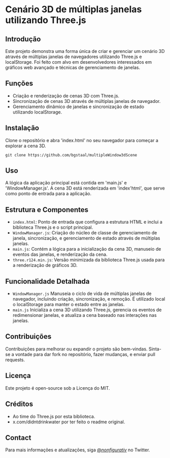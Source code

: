 # Cenário 3D de múltiplas janelas utilizando Three.js

## Introdução
Este projeto demonstra uma forma única de criar e gerenciar um cenário 3D através de múltiplas janelas de navegadores utilizando Three.js e localStorage. Foi feito com alvo em desenvolvedores interessados em gráficos web avançado e técnicas
de gerenciamento de janelas.

## Funções
- Criação e renderização de cenas 3D com Three.js.
- Sincronização de cenas 3D através de múltiplas janelas de navegador.
- Gerenciamento dinâmico de janelas e sincronização de estado utilizando localStorage.

## Instalação
Clone o repositório e abra 'index.html' no seu navegador para começar a explorar a cena 3D.

```
git clone https://github.com/bgstaal/multipleWindow3dScene
```
## Uso
A lógica da aplicação principal está contida em 'main.js' e 'WindowManager.js'. A cena 3D está renderizada em 'index'html', que serve como ponto de entrada para a aplicação.

## Estrutura e Componentes
- `index.html`: Ponto de entrada que configura a estrutura HTML e inclui a biblioteca Three.js e o script principal.
- `WindowManager.js`: Criação do núcleo de classe de gerenciamento de janela, sincronização, e gerenciamento de estado através de múltiplas janelas.
- `main.js`: Contém a lógica para a inicialização da cena 3D, manuseio de eventos das janelas, e renderização da cena.
- `three.r124.min.js`: Versão minimizada da biblioteca Three.js usada para a renderização de gráficos 3D.

## Funcionalidade Detalhada
- `WindowManager.js` Manuseia o ciclo de vida de múltiplas janelas de navegador, incluindo criação, sincronização, e remoção. É utilizado local o localStorage para manter o estado entre as janelas.
- `main.js` Inicializa a cena 3D utilizando Three.js, gerencia os eventos de redimensionar janelas, e atualiza a cena baseado nas interações nas janelas.

## Contribuições
Contribuições para melhorar ou expandir o projeto são bem-vindas. Sinta-se a vontade para dar fork no repositório, fazer mudanças, e enviar pull requests.

## Licença
Este projeto é open-source sob a Licença do MIT.

## Créditos
- Ao time do Three.js por esta biblioteca.
- x.com/didntdrinkwater por ter feito o readme original.

## Contact
Para mais informações e atualizações, siga [@_nonfigurativ_](https://twitter.com/_nonfigurativ_) no Twitter.
